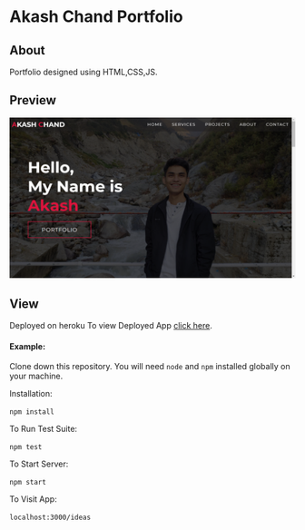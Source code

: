 # Akash Chand Portfolio

## About

Portfolio designed using HTML,CSS,JS.

## Preview

![](preview.png)

## View

Deployed on heroku
To view Deployed App [click here](https://akashchand-portfolio.herokuapp.com/).

#### Example:

Clone down this repository. You will need `node` and `npm` installed globally on your machine.

Installation:

`npm install`

To Run Test Suite:

`npm test`

To Start Server:

`npm start`

To Visit App:

`localhost:3000/ideas`
